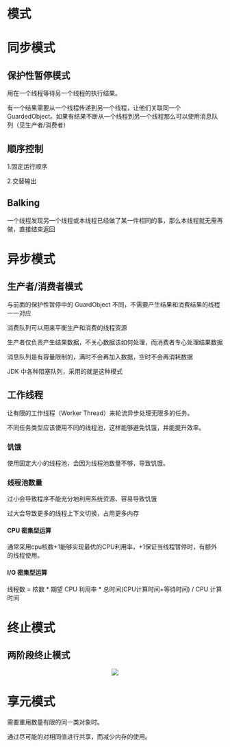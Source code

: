 # 模式

# 同步模式

## 保护性暂停模式

用在一个线程等待另一个线程的执行结果。

有一个结果需要从一个线程传递到另一个线程，让他们关联同一个 GuardedObject。如果有结果不断从一个线程到另一个线程那么可以使用消息队列（见生产者/消费者）

## 顺序控制

1.固定运行顺序

2.交替输出

## Balking

一个线程发现另一个线程或本线程已经做了某一件相同的事，那么本线程就无需再做，直接结束返回

# 异步模式

## 生产者/消费者模式

与前面的保护性暂停中的 GuardObject 不同，不需要产生结果和消费结果的线程一一对应

消费队列可以用来平衡生产和消费的线程资源

生产者仅负责产生结果数据，不关心数据该如何处理，而消费者专心处理结果数据

消息队列是有容量限制的，满时不会再加入数据，空时不会再消耗数据

JDK 中各种阻塞队列，采用的就是这种模式

## 工作线程

让有限的工作线程（Worker Thread）来轮流异步处理无限多的任务。

不同任务类型应该使用不同的线程池，这样能够避免饥饿，并能提升效率。

### 饥饿

使用固定大小的线程池，会因为线程池数量不够，导致饥饿。

### 线程池数量

过小会导致程序不能充分地利用系统资源、容易导致饥饿

过大会导致更多的线程上下文切换，占用更多内存

#### CPU 密集型运算

通常采用cpu核数+1能够实现最优的CPU利用率，+1保证当线程暂停时，有额外的线程使用。

####  I/O 密集型运算

线程数 = 核数 * 期望 CPU 利用率 * 总时间(CPU计算时间+等待时间) / CPU 计算时间

# 终止模式

## 两阶段终止模式

<div align="center"><img src="https://user-images.githubusercontent.com/37955886/118216002-3e22be80-b4a5-11eb-8a27-04cc86a444ea.png"/></div> 

# 享元模式

需要重用数量有限的同一类对象时。

通过尽可能的对相同值进行共享，而减少内存的使用。

















